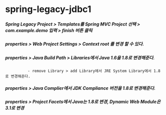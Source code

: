 # spring-legacy-jdbc1

##### Spring Legacy Project > Templates를 Spring MVC Project 선택 > com.example.demo 입력 > finish 버튼 클릭 

##### properties > Web Project Settings > Context root 를 변경 할 수 있다.
##### properties > Java Build Path > Libraries에서 Java 1.6을 1.8로 변경해준다. 
              - remove Library > add Library에서 JRE System Library에서 1.8로 변경해준다.
##### properties > Java Complier에서 JDK Compliance 버전을 1.8로 변경해준다. 
##### properties > Project Facets에서 Java는 1.8로 변경, Dynamic Web Module은 3.1로 변경
